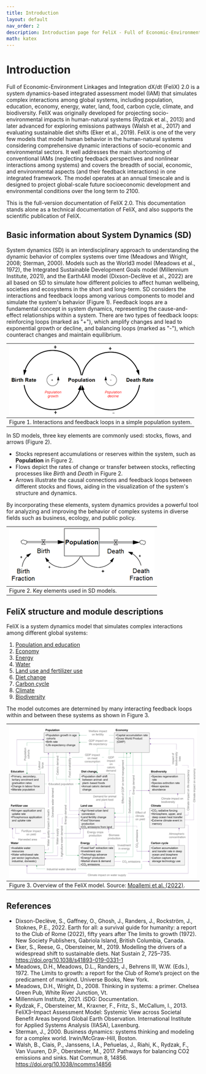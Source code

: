 ```yaml
---
title: Introduction
layout: default
nav_order: 2
description: Introduction page for FeliX - Full of Economic-Environment Linkages and Integration dX/dt (FeliX)
math: katex
---
```


# Introduction

Full of Economic-Environment Linkages and Integration dX/dt (FeliX) 2.0 is a system dynamics-based integrated assessment model (IAM) that simulates complex interactions among global systems, including population, education, economy, energy, water, land, food, carbon cycle, climate, and biodiversity. FeliX was originally developed for projecting socio-environmental impacts in human-natural systems (Rydzak et al., 2013) and later advanced for exploring emissions pathways (Walsh et al., 2017) and evaluating sustainable diet shifts  (Eker et al., 2019). FeliX is one of the very few models that model human behavior in the human-natural systems considering comprehensive dynamic interactions of socio-economic and environmental sectors. It well addresses the main shortcoming of conventional IAMs  (neglecting feedback perspectives and nonlinear interactions among systems) and covers the breadth of social, economic, and environmental aspects (and their feedback interactions) in one integrated framework. The model operates at an annual timescale and is designed to project global-scale future socioeconomic development and environmental conditions over the long term to 2100. 

This is the full-version documentation of FeliX 2.0. This documentation stands alone as a technical documentation of FeliX, and also supports the scientific publication of FeliX.

## Basic information about System Dynamics (SD)
System dynamics (SD) is an interdisciplinary approach to understanding the dynamic behavior of complex systems over time (Meadows and Wright, 2008; Sterman, 2000). Models such as the World3 model (Meadows et al., 1972), the Integrated Sustainable Development Goals model (Millennium Institute, 2021), and the Earth4All model (Dixson-Declève et al., 2022) are all based on SD to simulate how different policies to affect human wellbeing, societies and ecosystems in the short and long-term. SD considers the interactions and feedback loops among various components to model and simulate the system's behavior (Figure 1). Feedback loops are a fundamental concept in system dynamics, representing the cause-and-effect relationships within a system. There are two types of feedback loops: reinforcing loops (marked as "+"), which amplify changes and lead to exponential growth or decline, and balancing loops (marked as "-"), which counteract changes and maintain equilibrium.


|[![](images/0_sd_info.png)](images/0_sd_info.png)
|:--|
|Figure 1. Interactions and feedback loops in a simple population system.|

In SD models, three key elements are commonly used: stocks, flows, and arrows (Figure 2). 
- Stocks represent accumulations or reserves within the system, such as **Population** in Figure 2. 
- Flows depict the rates of change or transfer between stocks, reflecting processes like *Birth* and *Death* in Figure 2. 
- Arrows illustrate the causal connections and feedback loops between different stocks and flows, aiding in the visualization of the system's structure and dynamics. 

By incorporating these elements, system dynamics provides a powerful tool for analyzing and improving the behavior of complex systems in diverse fields such as business, ecology, and public policy.

|[![](images/0_stocks_flows.png)](images/0_stocks_flows.png)
|:--|
|Figure 2. Key elements used in SD models.|



## FeliX structure and module descriptions
FeliX is a system dynamics model that simulates complex interactions among different global systems: 

1. [Population and education](1_population_education.md)
2. [Economy](2_economy.md)
3. [Energy](3_energy.md)
4. [Water](4_water.md)
5. [Land use and fertilizer use](5_land_use_and_fertilizer_use.md)
6. [Diet change](6_diet_change.md)
7. [Carbon cycle](7_carbon_cycle.md)
8. [Climate](8_climate.md)
9. [Biodiversity](9_biodiversity.md)

The model outcomes are determined by many interacting feedback loops within and between these systems as shown in Figure 3.

|[![](images/overall_structure_felix.png)](images/overall_structure_felix.png)
|:--|
|Figure 3. Overview of the FeliX model. Source: [Moallemi et al. (2022)](https://linkinghub.elsevier.com/retrieve/pii/S2590332222003244).|


## References
- Dixson-Declève, S., Gaffney, O., Ghosh, J., Randers, J., Rockström, J., Stoknes, P.E., 2022. Earth for all: a survival guide for humanity: a report to the Club of Rome (2022), fifty years after The limits to growth (1972). New Society Publishers, Gabriola Island, British Columbia, Canada.
- Eker, S., Reese, G., Obersteiner, M., 2019. Modelling the drivers of a widespread shift to sustainable diets. Nat Sustain 2, 725–735. https://doi.org/10.1038/s41893-019-0331-1
- Meadows, D.H., Meadows, D.L., Randers, J., Behrens III, W.W. (Eds.), 1972. The Limits to growth: a report for the Club of Rome’s project on the predicament of mankind. Universe Books, New York.
- Meadows, D.H., Wright, D., 2008. Thinking in systems: a primer. Chelsea Green Pub, White River Junction, Vt.
- Millennium Institute, 2021. iSDG: Documentation.
- Rydzak, F., Obersteiner, M., Kraxner, F., Fritz, S., McCallum, I., 2013. FeliX3–Impact Assessment Model: Systemic View across Societal Benefit Areas beyond Global Earth Observation. International Institute for Applied Systems Analysis (IIASA), Laxenburg.
- Sterman, J., 2000. Business dynamics: systems thinking and modeling for a complex world. Irwin/McGraw-Hill, Boston.
- Walsh, B., Ciais, P., Janssens, I.A., Peñuelas, J., Riahi, K., Rydzak, F., Van Vuuren, D.P., Obersteiner, M., 2017. Pathways for balancing CO2 emissions and sinks. Nat Commun 8, 14856. https://doi.org/10.1038/ncomms14856
